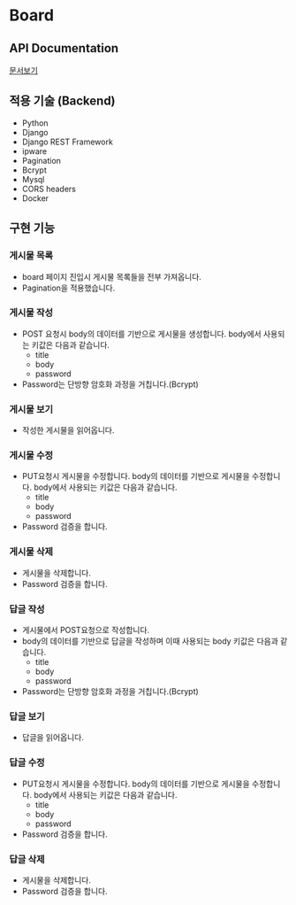 # Board

## API Documentation
[문서보기](https://documenter.getpostman.com/view/11684511/T1LMhmp3?version=latest)

## 적용 기술 (Backend)

- Python
- Django
- Django REST Framework
- ipware
- Pagination
- Bcrypt
- Mysql
- CORS headers
- Docker

## 구현 기능
### 게시물 목록
- board 페이지 진입시 게시물 목록들을 전부 가져옵니다.
- Pagination을 적용했습니다.
### 게시물 작성
- POST 요청시 body의 데이터를 기반으로 게시물을 생성합니다. body에서 사용되는 키값은 다음과 같습니다.
  - title
  - body
  - password
- Password는 단방향 암호화 과정을 거칩니다.(Bcrypt)
### 게시물 보기
- 작성한 게시물을 읽어옵니다.
### 게시물 수정
- PUT요청시 게시물을 수정합니다. body의 데이터를 기반으로 게시물을 수정합니다. body에서 사용되는 키값은 다음과 같습니다.
  - title
  - body
  - password
- Password 검증을 합니다.
 ### 게시물 삭제
- 게시물을 삭제합니다.
- Password 검증을 합니다.
### 답글 작성
- 게시물에서 POST요청으로 작성합니다.
- body의 데이터를 기반으로 답글을 작성하며 이때 사용되는 body 키값은 다음과 같습니다.
  - title
  - body
  - password
- Password는 단방향 암호화 과정을 거칩니다.(Bcrypt)
### 답글 보기
- 답글을 읽어옵니다.
### 답글 수정
- PUT요청시 게시물을 수정합니다. body의 데이터를 기반으로 게시물을 수정합니다. body에서 사용되는 키값은 다음과 같습니다.
  - title
  - body
  - password
- Password 검증을 합니다.
### 답글 삭제
- 게시물을 삭제합니다.
- Password 검증을 합니다.